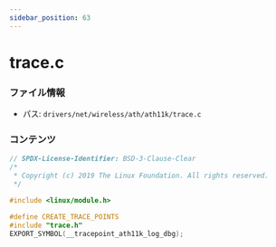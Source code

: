 ```yaml
---
sidebar_position: 63
---
```

# trace.c

### ファイル情報

- パス: `drivers/net/wireless/ath/ath11k/trace.c`

### コンテンツ

```c
// SPDX-License-Identifier: BSD-3-Clause-Clear
/*
 * Copyright (c) 2019 The Linux Foundation. All rights reserved.
 */

#include <linux/module.h>

#define CREATE_TRACE_POINTS
#include "trace.h"
EXPORT_SYMBOL(__tracepoint_ath11k_log_dbg);

```
